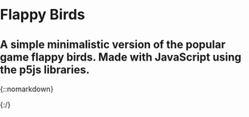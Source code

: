 # Flappy Birds
## A simple minimalistic version of the popular game flappy birds. Made with JavaScript using the p5js libraries.
{::nomarkdown}
<!DOCTYPE HTML>
  <head>
    <meta name="viewport" width=device-width, initial-scale=1.0, maximum-scale=1.0, user-scalable=0>
    <style> body {padding: 0; margin: 0;} </style>
    <script src="https://cdnjs.cloudflare.com/ajax/libs/p5.js/0.6.0/p5.js"></script>
    <script src="Main.js"></script>
    <script src="Bird.js"></script>
    <script src="Pipe.js"></script>
    <script src="Score.js"></script>
  </head>
</HTML>
{:/}
